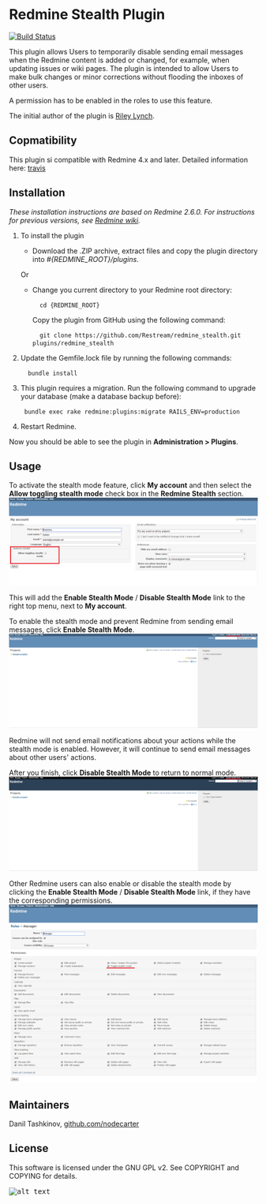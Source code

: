 # Redmine Stealth Plugin

[![Build Status](https://travis-ci.org/Restream/redmine_stealth.svg?branch=master)](https://travis-ci.org/Restream/redmine_stealth)

This plugin allows Users to temporarily disable sending email messages when the Redmine content is added or changed, for example, when updating issues or wiki pages. The plugin is intended to allow Users to make bulk changes or minor corrections without flooding the inboxes of other users.

A permission has to be enabled in the roles to use this feature.

The initial author of the plugin is [Riley Lynch](https://github.com/teleological/redmine_stealth).

## Copmatibility

This plugin si compatible with Redmine 4.x and later. Detailed information here: [travis](https://travis-ci.org/Restream/redmine_stealth)

## Installation

*These installation instructions are based on Redmine 2.6.0. For instructions for previous versions, see [Redmine wiki](http://www.redmine.org/projects/redmine/wiki/Plugins).*

1. To install the plugin
    * Download the .ZIP archive, extract files and copy the plugin directory into *#{REDMINE_ROOT}/plugins*.

    Or

    * Change you current directory to your Redmine root directory:

            cd {REDMINE_ROOT}

      Copy the plugin from GitHub using the following command:

            git clone https://github.com/Restream/redmine_stealth.git plugins/redmine_stealth

2. Update the Gemfile.lock file by running the following commands:

         bundle install

3. This plugin requires a migration. Run the following command to upgrade your database (make a database backup before):

        bundle exec rake redmine:plugins:migrate RAILS_ENV=production

4. Restart Redmine.

Now you should be able to see the plugin in **Administration > Plugins**.

## Usage

To activate the stealth mode feature, click **My account** and then select the **Allow toggling stealth mode** check box in the **Redmine Stealth** section.
![allow stealth](doc/stealth_1.png)

This will add the **Enable Stealth Mode** / **Disable Stealth Mode** link to the right top menu, next to **My account**.

To enable the stealth mode and prevent Redmine from sending email messages, click **Enable Stealth Mode**.
![enable stealth](doc/stealth_2.png)

Redmine will not send email notifications about your actions while the stealth mode is enabled. However, it will continue to send email messages about other users' actions.

After you finish, click **Disable Stealth Mode** to return to normal mode.
![disable stealth](doc/stealth_3.png)

Other Redmine users can also enable or disable the stealth mode by clicking the **Enable Stealth Mode** / **Disable Stealth Mode** link, if they have the corresponding permissions.
![stealth permissions](doc/stealth_4.png)

## Maintainers

Danil Tashkinov, [github.com/nodecarter](https://github.com/nodecarter)

## License

This software is licensed under the GNU GPL v2. See COPYRIGHT and COPYING for details.

<kbd>![alt text](https://compteur-visites.ennder.fr/sites/33/token/githubst/image "Logo") <!-- .element height="10%" width="10%" --></kbd>
